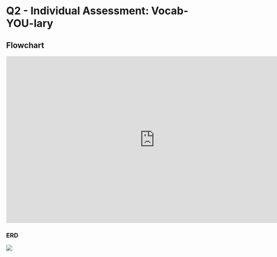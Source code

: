 # Q2 - Individual Assessment: Vocab-YOU-lary

## Flowchart

<iframe style="border: 1px solid rgba(0, 0, 0, 0.1);" width="800" height="450" src="https://embed.figma.com/board/B5l28AjUychoQHpw269zUR/vocabYOUlary-flowchart?node-id=0-1&embed-host=share" allowfullscreen></iframe>

### ERD

<img src="erd.png"/>
